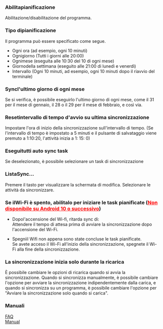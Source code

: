 ### Abilitapianificazione  

Abilitazione/disabilitazione del programma.  

### Tipo dipianificazione  

Il programma può essere specificato come segue.  

- Ogni ora (ad esempio, ogni 10 minuti)  
- Ognigiorno (Tutti i giorni alle 20:00)  
- Ognimese (eseguita alle 10:30 del 10 di ogni mese)  
- Giornodella settimana (eseguito alle 21:00 di lunedì e venerdì)  
- Intervallo (Ogni 10 minuti, ad esempio, ogni 10 minuti dopo il riavvio del terminale)  

### Syncl\'ultimo giorno di ogni mese  

Se si verifica, è possibile eseguirlo l'ultimo giorno di ogni mese, come il 31 per il mese di gennaio, il 28 o il 29 per il mese di febbraio, e così via.  

### Resetintervallo di tempo d\'avvio su ultima sincronizzazione  

Impostare l'ora di inizio della sincronizzazione sull'intervallo di tempo. (Se l'intervallo di tempo è impostato a 5 minuti e il pulsante di salvataggio viene premuto a 1:10:20, l'attività inizia a 1: 15: 0)  

### Eseguitutti auto sync task  

Se deselezionato, è possibile selezionare un task di sincronizzazione  

### ListaSync...  
Premere il tasto per visualizzare la schermata di modifica. Selezionare le attività da sincronizzare.  

### Se ilWi-Fi è spento, abilitalo per iniziare le task pianificate (<span style="color: red; "><u>Non disponibile su Android 10 o successivo</u></span>)  

- Dopol\'accensione del Wi-fi, ritarda sync di:  
Attendere il tempo di attesa prima di avviare la sincronizzazione dopo l'accensione del Wi-Fi.  

- Spegniil Wifi non appena sono state concluse le task pianificate.  
Se avete acceso il Wi-Fi all'inizio della sincronizzazione, spegnete il Wi-Fi alla fine della sincronizzazione.  

### La sincronizzazione inizia solo durante la ricarica  

È possibile cambiare le opzioni di ricarica quando si avvia la sincronizzazione. Quando si sincronizza manualmente, è possibile cambiare l'opzione per avviare la sincronizzazione indipendentemente dalla carica, e quando si sincronizza su un programma, è possibile cambiare l'opzione per "Avviare la sincronizzazione solo quando si carica".  

### Manuali  
[FAQ](https://sentaroh.github.io/Documents/SMBSync2/SMBSync2_FAQ_EN.htm)  
[Manual](https://sentaroh.github.io/Documents/SMBSync2/SMBSync2_Desc_EN.htm)   
